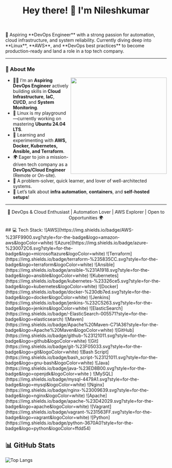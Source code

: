<h1 align="center">Hey there! 👋 I'm Nileshkumar </h1>
<br> <p align="left">
🚀 Aspiring **DevOps Engineer** with a strong passion for automation, cloud infrastructure, and system reliability. Currently diving deep into **Linux**, **AWS**, and **DevOps best practices** to become production-ready and land a role in a top tech company.<br>

---

### 🧠 About Me

<img align="right" height="300" src="https://raw.githubusercontent.com/iampavangandhi/iampavangandhi/master/gifs/coder.gif" />

- 🧑‍💻 I’m an **Aspiring DevOps Engineer** actively building skills in **Cloud Infrastructure**, **IaC**, **CI/CD**, and **System Monitoring**.  
- 🐧 Linux is my playground—currently working on mastering **Ubuntu 24.04 LTS**.
- 🌱 Learning and experimenting with **AWS, Docker, Kubernetes, Ansible, and Terraform**.
- 🌍 Eager to join a mission-driven tech company as a **DevOps/Cloud Engineer** (Remote or On-site).
- 🧩 A problem-solver, quick learner, and lover of well-architected systems.
- 💬 Let’s talk about **infra automation**, **containers**, and **self-hosted setups**!
---
<p align="center">
🚀 DevOps & Cloud Enthusiast | Automation Lover | AWS Explorer | Open to Opportunities 🌍  
</p>
## 💻 Tech Stack:
![AWS](https://img.shields.io/badge/AWS-%23FF9900.svg?style=for-the-badge&logo=amazon-aws&logoColor=white) ![Azure](https://img.shields.io/badge/azure-%230072C6.svg?style=for-the-badge&logo=microsoftazure&logoColor=white) ![Terraform](https://img.shields.io/badge/terraform-%235835CC.svg?style=for-the-badge&logo=terraform&logoColor=white) ![Ansible](https://img.shields.io/badge/ansible-%231A1918.svg?style=for-the-badge&logo=ansible&logoColor=white) ![Kubernetes](https://img.shields.io/badge/kubernetes-%23326ce5.svg?style=for-the-badge&logo=kubernetes&logoColor=white) ![Docker](https://img.shields.io/badge/docker-%230db7ed.svg?style=for-the-badge&logo=docker&logoColor=white) ![Jenkins](https://img.shields.io/badge/jenkins-%232C5263.svg?style=for-the-badge&logo=jenkins&logoColor=white) ![ElasticSearch](https://img.shields.io/badge/-ElasticSearch-005571?style=for-the-badge&logo=elasticsearch) ![Maven](https://img.shields.io/badge/Apache%20Maven-C71A36?style=for-the-badge&logo=Apache%20Maven&logoColor=white) ![GitHub](https://img.shields.io/badge/github-%23121011.svg?style=for-the-badge&logo=github&logoColor=white) ![Git](https://img.shields.io/badge/git-%23F05033.svg?style=for-the-badge&logo=git&logoColor=white) ![Bash Script](https://img.shields.io/badge/bash_script-%23121011.svg?style=for-the-badge&logo=gnu-bash&logoColor=white) ![Java](https://img.shields.io/badge/java-%23ED8B00.svg?style=for-the-badge&logo=openjdk&logoColor=white
) ![MySQL](https://img.shields.io/badge/mysql-4479A1.svg?style=for-the-badge&logo=mysql&logoColor=white) ![Nginx](https://img.shields.io/badge/nginx-%23009639.svg?style=for-the-badge&logo=nginx&logoColor=white) ![Apache](https://img.shields.io/badge/apache-%23D42029.svg?style=for-the-badge&logo=apache&logoColor=white) ![Vagrant](https://img.shields.io/badge/vagrant-%231563FF.svg?style=for-the-badge&logo=vagrant&logoColor=white) ![Python](https://img.shields.io/badge/python-3670A0?style=for-the-badge&logo=python&logoColor=ffdd54)

## 📊 GitHub Stats

![Top Langs](https://github-readme-stats.vercel.app/api/top-langs/?username=gitnilesh99&theme=default_repocard&hide_border=false&include_all_commits=true&count_private=true&layout=compact)
